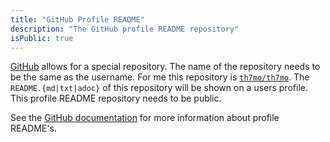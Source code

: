 ```yaml
---
title: "GitHub Profile README"
description: "The GitHub profile README repository"
isPublic: true
---
```


[GitHub](https://github.com) allows for a special repository. The name of the
repository needs to be the same as the username. For me this repository is
[`th7mo/th7mo`](https://github.com/th7mo/th7mo). The `README.{md|txt|adoc}` of
this repository will be shown on a users profile. This profile README repository
needs to be public.

See the [GitHub documentation](https://docs.github.com/en/account-and-profile/setting-up-and-managing-your-github-profile/customizing-your-profile/managing-your-profile-readme) for more information about profile README's.
